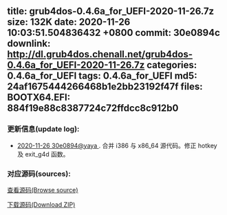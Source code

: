 title: grub4dos-0.4.6a_for_UEFI-2020-11-26.7z
size: 132K
date: 2020-11-26 10:03:51.504836432 +0800
commit: 30e0894c
downlink: http://dl.grub4dos.chenall.net/grub4dos-0.4.6a_for_UEFI-2020-11-26.7z
categories: 0.4.6a_for_UEFI
tags: 0.4.6a_for_UEFI
md5: 24af1675444266468b1e2bb23192f47f
files:
  BOOTX64.EFI: 884f19e88c8387724c72ffdcc8c912b0
---

### 更新信息(update log):
  * [2020-11-26 30e0894@yaya ](https://github.com/chenall/grub4dos/commit/30e0894cbe03c600929ccc14a7738a32103aad77)     ﻿. 合并 i386 与 x86_64 源代码。修正 hotkey 及 exit_g4d 函数。


### 对应源码(sources):
  [查看源码(Browse source)](https://github.com/chenall/grub4dos/tree/30e0894cbe03c600929ccc14a7738a32103aad77)

  [下载源码(Download ZIP)](https://github.com/chenall/grub4dos/archive/30e0894cbe03c600929ccc14a7738a32103aad77.zip)
